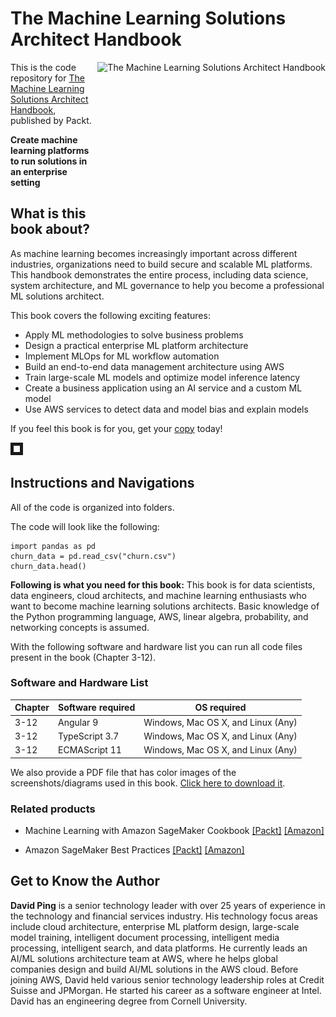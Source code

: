 # The Machine Learning Solutions Architect Handbook

<a href="https://www.packtpub.com/product/the-machine-learning-solutions-architect-handbook/9781801072168?utm_source=github&utm_medium=repository&utm_campaign=9781801072168"><img src="https://static.packt-cdn.com/products/9781801072168/cover/smaller" alt="The Machine Learning Solutions Architect Handbook" height="256px" align="right"></a>

This is the code repository for [The Machine Learning Solutions Architect Handbook](https://www.packtpub.com/product/the-machine-learning-solutions-architect-handbook/9781801072168?utm_source=github&utm_medium=repository&utm_campaign=9781801072168), published by Packt.

**Create machine learning platforms to run solutions in an enterprise setting**

## What is this book about?
As machine learning becomes increasingly important across different industries, organizations need to build secure and scalable ML platforms. 
This handbook demonstrates the entire process, including data science, system architecture, and ML governance to help you become a professional ML solutions architect.


This book covers the following exciting features: 
* Apply ML methodologies to solve business problems
* Design a practical enterprise ML platform architecture
* Implement MLOps for ML workflow automation
* Build an end-to-end data management architecture using AWS
* Train large-scale ML models and optimize model inference latency
* Create a business application using an AI service and a custom ML model
* Use AWS services to detect data and model bias and explain models

If you feel this book is for you, get your [copy](https://www.amazon.com/dp/1801072167) today!

<a href="https://www.packtpub.com/?utm_source=github&utm_medium=banner&utm_campaign=GitHubBanner"><img src="https://raw.githubusercontent.com/PacktPublishing/GitHub/master/GitHub.png" 
alt="https://www.packtpub.com/" border="5" /></a>


## Instructions and Navigations
All of the code is organized into folders.

The code will look like the following:
```
import pandas as pd
churn_data = pd.read_csv("churn.csv")
churn_data.head()
```

**Following is what you need for this book:**
This book is for data scientists, data engineers, cloud architects, and machine learning enthusiasts who want to become machine learning solutions architects. 
Basic knowledge of the Python programming language, AWS, linear algebra, probability, and networking concepts is assumed.

With the following software and hardware list you can run all code files present in the book (Chapter 3-12).

### Software and Hardware List

| Chapter  | Software required                   | OS required                        |
| -------- | ------------------------------------| -----------------------------------|
| 3-12	   | Angular 9                           | Windows, Mac OS X, and Linux (Any) |
| 3-12     | TypeScript 3.7                      | Windows, Mac OS X, and Linux (Any) |
| 3-12     | ECMAScript 11                       | Windows, Mac OS X, and Linux (Any) |


We also provide a PDF file that has color images of the screenshots/diagrams used in this book. [Click here to download it](https://static.packt-cdn.com/downloads/9781801072168_ColorImages.pdf).


### Related products <Other books you may enjoy>
* Machine Learning with Amazon SageMaker Cookbook [[Packt]](https://www.packtpub.com/product/machine-learning-with-amazon-sagemaker-cookbook/9781800567030?utm_source=github&utm_medium=repository&utm_campaign=9781800567030) [[Amazon]](https://www.amazon.com/dp/1800567030)

* Amazon SageMaker Best Practices [[Packt]](https://www.packtpub.com/product/amazon-sagemaker-best-practices/9781801070522?utm_source=github&utm_medium=repository&utm_campaign=9781801070522) [[Amazon]](https://www.amazon.com/dp/1801070520)

## Get to Know the Author
**David Ping**
is a senior technology leader with over 25 years of experience in the technology and financial services industry. 
His technology focus areas include cloud architecture, enterprise ML platform design, large-scale model training, intelligent document processing, intelligent media processing, intelligent search, and data platforms. 
He currently leads an AI/ML solutions architecture team at AWS, where he helps global companies design and build AI/ML solutions in the AWS cloud. 
Before joining AWS, David held various senior technology leadership roles at Credit Suisse and JPMorgan.
He started his career as a software engineer at Intel. David has an engineering degree from Cornell University.
